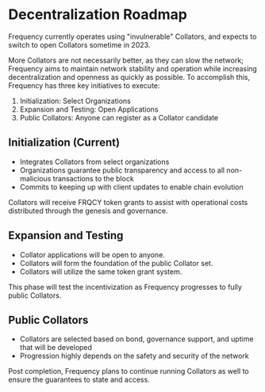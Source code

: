 # Decentralization Roadmap

Frequency currently operates using "invulnerable" Collators, and expects to switch to open Collators sometime in 2023.

More Collators are not necessarily better, as they can slow the network; Frequency aims to maintain network stability and operation while increasing decentralization and openness as quickly as possible.
To accomplish this, Frequency has three key initiatives to execute:

1. Initialization: Select Organizations
2. Expansion and Testing: Open Applications
3. Public Collators: Anyone can register as a Collator candidate

## Initialization (Current)

* Integrates Collators from select organizations
* Organizations guarantee public transparency and access to all non-malicious transactions to the block
* Commits to keeping up with client updates to enable chain evolution

Collators will receive FRQCY token grants to assist with operational costs distributed through the genesis and governance.

## Expansion and Testing

* Collator applications will be open to anyone.
* Collators will form the foundation of the public Collator set.
* Collators will utilize the same token grant system.

This phase will test the incentivization as Frequency progresses to fully public Collators. 

## Public Collators

* Collators are selected based on bond, governance support, and uptime that will be developed
* Progression highly depends on the safety and security of the network

Post completion, Frequency plans to continue running Collators as well to ensure the guarantees to state and access.
